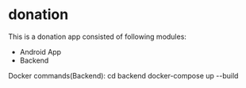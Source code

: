 # donation

This is a donation app consisted of following modules:

 - Android App
 - Backend

Docker commands(Backend):
cd backend
docker-compose up --build